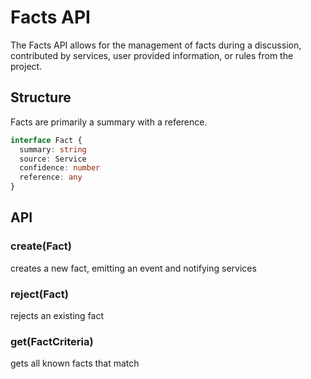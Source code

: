 # Facts API

The Facts API allows for the management of facts during a discussion, contributed by services, user provided
information, or rules from the project.

## Structure

Facts are primarily a summary with a reference.

```ts
interface Fact {
  summary: string
  source: Service
  confidence: number
  reference: any
}
```

## API

### create(Fact)

creates a new fact, emitting an event and notifying services

### reject(Fact)

rejects an existing fact

### get(FactCriteria)

gets all known facts that match

